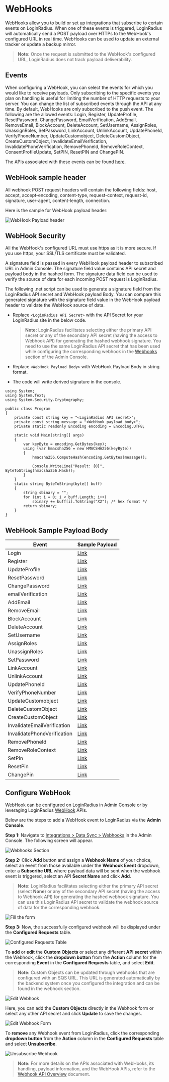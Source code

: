 # WebHooks

WebHooks allow you to build or set up integrations that subscribe to certain events on LoginRadius. When one of these events is triggered, LoginRadius will automatically send a POST payload over HTTPs to the WebHook's configured URL in real time. WebHooks can be used to update an external tracker or update a backup mirror.

> **Note:** Once the request is submitted to the WebHook's configured URL, LoginRadius does not track payload deliverability.

## Events

When configuring a WebHook, you can select the events for which you would like to receive payloads. Only subscribing to the specific events you plan on handling is useful for limiting the number of HTTP requests to your server. You can change the list of subscribed events through the API at any time. By default, WebHooks are only subscribed to the push event.
The following are the allowed events:
Login, Register, UpdateProfile, ResetPassword, ChangePassword, EmailVerification, AddEmail, RemoveEmail, BlockAccount, DeleteAccount, SetUsername, AssignRoles, UnassignRoles, SetPassword, LinkAccount, UnlinkAccount, UpdatePhoneId, VerifyPhoneNumber, UpdateCustomobject, DeleteCustomObject, CreateCustomObject, InvalidateEmailVerification, InvalidatePhoneVerification, RemovePhoneId, RemoveRoleContext, ConsentProfileUpdate, SetPIN, ResetPIN and ChangePIN.


The APIs associated with these events can be found [here](https://www.loginradius.com/legacy/docs/api/v2/integrations/webhooks/overview/#apisassociatedwithwebhookevents0).

## WebHook sample header

All webhook POST request headers will contain the following fields: host, accept, accept-encoding, content-type, request-context, request-id, signature, user-agent, content-length, connection. 

Here is the sample for WebHook payload header:


![WebHook Payload header](https://apidocs.lrcontent.com/images/WebhookPayloadHeader_250215d09686fd563c7.31213874.jpg "WebHook Payload header")

## WebHook Security

All the WebHook's configured URL must use https as it is more secure. If you use https, your SSL/TLS certificate must be validated. 

A signature field is passed in every WebHook payload header to subscribed URL in Admin Console. The signature field value contains API secret and payload body in the hashed form. The signature data field can be used to verify the source of data for each incoming POST request is LoginRadius. 

The following .net script can be used to generate a signature field from the LoginRadius API secret and WebHook payload Body. You can compare this generated signature with the signature field value in the WebHook payload header to validate the WebHook source of data.

- Replace `<LoginRadius API Secret>` with the API Secret for your LoginRadius site in the below code.

    > **Note:** LoginRadius facilitates selecting either the primary API secret or any of the secondary API secret (having the access to Webhook API) for generating the hashed webhook signature. You need to use the same LoginRadius API secret that has been used while configuring the corresponding webhook in the [Webhooks](https://adminconsole.loginradius.com/integration/data-sync/web-hooks) section of the Admin Console.

- Replace `<WebHook Payload Body>` with WebHook Payload Body in string format.
- The code will write derived signature in the console.

```
using System;
using System.Text;
using System.Security.Cryptography;

public class Program
{
    private const string key = "<LoginRadius API secret>";
    private const string message = "<WebHook payload body>";
    private static readonly Encoding encoding = Encoding.UTF8;

    static void Main(string[] args)
    {
        var keyByte = encoding.GetBytes(key);
        using (var hmacsha256 = new HMACSHA256(keyByte))
        {
            hmacsha256.ComputeHash(encoding.GetBytes(message));

            Console.WriteLine("Result: {0}", ByteToString(hmacsha256.Hash));
        }
    }
    static string ByteToString(byte[] buff)
    {
        string sbinary = "";
        for (int i = 0; i < buff.Length; i++)
            sbinary += buff[i].ToString("X2"); /* hex format */
        return sbinary;
    }
}
```

## WebHook Sample Payload Body

| Event                       | Sample Payload                                                        |
| --------------------------- | --------------------------------------------------------------------- |
| Login                       | [Link](https://www.loginradius.com/legacy/docs/integrations/webhooks/samples/#login0)                        |
| Register                    | [Link](https://www.loginradius.com/legacy/docs/integrations/webhooks/samples/#register1)                     |
| UpdateProfile               | [Link](https://www.loginradius.com/legacy/docs/integrations/webhooks/samples/#updateprofile2)                |
| ResetPassword               | [Link](https://www.loginradius.com/legacy/docs/integrations/webhooks/samples/#resetpassword3)                |
| ChangePassword              | [Link](https://www.loginradius.com/legacy/docs/integrations/webhooks/samples/#changepassword4)               |
| emailVerification           | [Link](https://www.loginradius.com/legacy/docs/integrations/webhooks/samples/#emailverification5)            |
| AddEmail                    | [Link](https://www.loginradius.com/legacy/docs/integrations/webhooks/samples/#addemail6)                     |
| RemoveEmail                 | [Link](https://www.loginradius.com/legacy/docs/integrations/webhooks/samples/#removeemail7)                  |
| BlockAccount                | [Link](https://www.loginradius.com/legacy/docs/integrations/webhooks/samples/#blockaccount8)                 |
| DeleteAccount               | [Link](https://www.loginradius.com/legacy/docs/integrations/webhooks/samples/#deleteaccount9)                |
| SetUsername                 | [Link](https://www.loginradius.com/legacy/docs/integrations/webhooks/samples/#setusername10)                 |
| AssignRoles                 | [Link](https://www.loginradius.com/legacy/docs/integrations/webhooks/samples/#assignroles11)                 |
| UnassignRoles               | [Link](https://www.loginradius.com/legacy/docs/integrations/webhooks/samples/#unassignroles12)               |
| SetPassword                 | [Link](https://www.loginradius.com/legacy/docs/integrations/webhooks/samples/#setpassword13)                 |
| LinkAccount                 | [Link](https://www.loginradius.com/legacy/docs/integrations/webhooks/samples/#linkaccount14)                 |
| UnlinkAccount               | [Link](https://www.loginradius.com/legacy/docs/integrations/webhooks/samples/#unlinkaccount15)               |
| UpdatePhoneId               | [Link](https://www.loginradius.com/legacy/docs/integrations/webhooks/samples/#updatephoneId16)               |
| VerifyPhoneNumber           | [Link](https://www.loginradius.com/legacy/docs/integrations/webhooks/samples/#verifyphonenumber17)           |
| UpdateCustomobject          | [Link](https://www.loginradius.com/legacy/docs/integrations/webhooks/samples/#updatecustomobject18)          |
| DeleteCustomObject          | [Link](https://www.loginradius.com/legacy/docs/integrations/webhooks/samples/#deletevustomobject19)          |
| CreateCustomObject          | [Link](https://www.loginradius.com/legacy/docs/integrations/webhooks/samples/#createcustomobject20)          |
| InvalidateEmailVerification | [Link](https://www.loginradius.com/legacy/docs/integrations/webhooks/samples/#invalidateemailverification21) |
| InvalidatePhoneVerification | [Link](https://www.loginradius.com/legacy/docs/integrations/webhooks/samples/#invalidatephoneverification22) |
| RemovePhoneId               | [Link](https://www.loginradius.com/legacy/docs/integrations/webhooks/samples/#removephoneid23)               |
| RemoveRoleContext           | [Link](https://www.loginradius.com/legacy/docs/integrations/webhooks/samples/#removerolecontext24)           |
| SetPin                      | [Link](https://www.loginradius.com/legacy/docs/integrations/webhooks/samples/#setpin25)           |
| ResetPin                    | [Link](https://www.loginradius.com/legacy/docs/integrations/webhooks/samples/#resetpin26)           |
| ChangePin                   | [Link](https://www.loginradius.com/legacy/docs/integrations/webhooks/samples/#changepin27)           |

## Configure WebHook

WebHook can be configured on LoginRadius in Admin Console or by leveraging LoginRadius [WebHook](https://www.loginradius.com/legacy/docs/api/v2/integrations/webhooks/overview/#webhookapis3) APIs.

Below are the steps to add a WebHook event to LoginRadius via the **Admin Console**.

**Step 1:** Navigate to [Integrations > Data Sync > Webhooks](https://adminconsole.loginradius.com/integration/data-sync/web-hooks) in the Admin Console. The following screen will appear.

![Webhooks Section](https://apidocs.lrcontent.com/images/Webhook---Step-1_1046118676474de365cb6e4.80431293.png "Webhooks Section")

**Step 2:**  Click **Add** button and assign a **Webhook Name** of your choice, select an event from those available under the **Webhook Event** dropdown, enter a **Subscribe URL** where payload data will be sent when the webhook event is triggered, select an API **Secret Name** and click **Add**.

> **Note:** LoginRadius facilitates selecting either the primary API secret (select **None**) or any of the secondary API secret (having the access to Webhook API) for generating the hashed webhook signature. You can use this LoginRadius API secret to validate the webhook source of data for the corresponding webhook.

![Fill the form](https://apidocs.lrcontent.com/images/Webhook---Step-2_16226477126474de98d138b7.20991839.png "Fill the form")

**Step 3:** Now, the successfully configured webhook will be displayed under the **Configured Requests** table.

![Configured Requests Table](https://apidocs.lrcontent.com/images/Webhook---Step-3_4032265916474dec94175b2.10438273.png "Configured Requests Table")

To **add** or **edit** the **Custom Objects** or select any different **API secret** within the Webhook, click the **dropdown button** from the **Action** column for the corresponding **Event** in the **Configured Requests** table, and select **Edit**.

> **Note:** Custom Objects can be updated through webhooks that are configured with an SQS URL. This URL is generated automatically by the backend system once you configured the integration and can be found in the webhook section. 

![Edit Webhook](https://apidocs.lrcontent.com/images/Webhook---Step-4_8318363126474dfc14e35f0.47274237.png "Edit Webhook")

Here, you can add the **Custom Objects** directly in the Webhook form or select any other API secret and click **Update** to save the changes.

![Edit Webhook Form](https://apidocs.lrcontent.com/images/Webhook---Step-5_8833417816474e017af7866.22051478.png "Edit Webhook Form")

To **remove** any Webhook event from LoginRadius, click the corresponding **dropdown button** from the **Action** column in the **Configured Requests** table and select **Unsubscribe**.

![Unsubscribe Webhook](https://apidocs.lrcontent.com/images/Webhook---Step-6_6105856666474e06506ae19.01889045.png "Unsubscribe Webhook")

> **Note:** For more details on the APIs associated with WebHooks, its handling, payload information, and the WebHook APIs, refer to the [Webhook API Overview](https://www.loginradius.com/legacy/docs/api/v2/integrations/webhooks/overview/) document.
